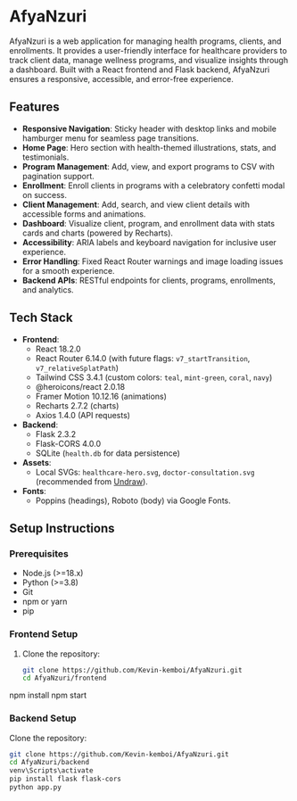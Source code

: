 # AfyaNzuri

AfyaNzuri is a web application for managing health programs, clients, and enrollments. It provides a user-friendly interface for healthcare providers to track client data, manage wellness programs, and visualize insights through a dashboard. Built with a React frontend and Flask backend, AfyaNzuri ensures a responsive, accessible, and error-free experience.

## Features

- **Responsive Navigation**: Sticky header with desktop links and mobile hamburger menu for seamless page transitions.
- **Home Page**: Hero section with health-themed illustrations, stats, and testimonials.
- **Program Management**: Add, view, and export programs to CSV with pagination support.
- **Enrollment**: Enroll clients in programs with a celebratory confetti modal on success.
- **Client Management**: Add, search, and view client details with accessible forms and animations.
- **Dashboard**: Visualize client, program, and enrollment data with stats cards and charts (powered by Recharts).
- **Accessibility**: ARIA labels and keyboard navigation for inclusive user experience.
- **Error Handling**: Fixed React Router warnings and image loading issues for a smooth experience.
- **Backend APIs**: RESTful endpoints for clients, programs, enrollments, and analytics.

## Tech Stack

- **Frontend**:
  - React 18.2.0
  - React Router 6.14.0 (with future flags: `v7_startTransition`, `v7_relativeSplatPath`)
  - Tailwind CSS 3.4.1 (custom colors: `teal`, `mint-green`, `coral`, `navy`)
  - @heroicons/react 2.0.18
  - Framer Motion 10.12.16 (animations)
  - Recharts 2.7.2 (charts)
  - Axios 1.4.0 (API requests)
- **Backend**:
  - Flask 2.3.2
  - Flask-CORS 4.0.0
  - SQLite (`health.db` for data persistence)
- **Assets**:
  - Local SVGs: `healthcare-hero.svg`, `doctor-consultation.svg` (recommended from [Undraw](https://undraw.co/)).
- **Fonts**:
  - Poppins (headings), Roboto (body) via Google Fonts.


## Setup Instructions

### Prerequisites

- Node.js (>=18.x)
- Python (>=3.8)
- Git
- npm or yarn
- pip

### Frontend Setup

1. Clone the repository:
   ```bash
   git clone https://github.com/Kevin-kemboi/AfyaNzuri.git
   cd AfyaNzuri/frontend
npm install
npm start






### Backend Setup
 Clone the repository:
   ```bash
   git clone https://github.com/Kevin-kemboi/AfyaNzuri.git
   cd AfyaNzuri/backend
venv\Scripts\activate
pip install flask flask-cors
python app.py









